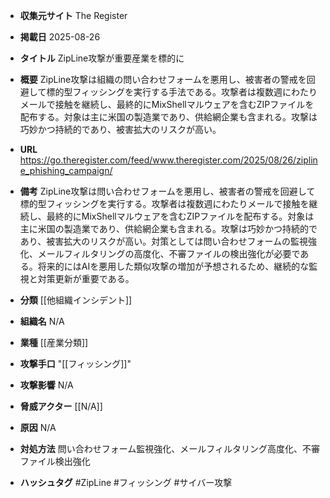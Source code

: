 - **収集元サイト**
The Register

- **掲載日**
2025-08-26

- **タイトル**
ZipLine攻撃が重要産業を標的に

- **概要**
ZipLine攻撃は組織の問い合わせフォームを悪用し、被害者の警戒を回避して標的型フィッシングを実行する手法である。攻撃者は複数週にわたりメールで接触を継続し、最終的にMixShellマルウェアを含むZIPファイルを配布する。対象は主に米国の製造業であり、供給網企業も含まれる。攻撃は巧妙かつ持続的であり、被害拡大のリスクが高い。

- **URL**
https://go.theregister.com/feed/www.theregister.com/2025/08/26/zipline_phishing_campaign/

- **備考**
ZipLine攻撃は問い合わせフォームを悪用し、被害者の警戒を回避して標的型フィッシングを実行する。攻撃者は複数週にわたりメールで接触を継続し、最終的にMixShellマルウェアを含むZIPファイルを配布する。対象は主に米国の製造業であり、供給網企業も含まれる。攻撃は巧妙かつ持続的であり、被害拡大のリスクが高い。対策としては問い合わせフォームの監視強化、メールフィルタリングの高度化、不審ファイルの検出強化が必要である。将来的にはAIを悪用した類似攻撃の増加が予想されるため、継続的な監視と対策更新が重要である。

- **分類**
[[他組織インシデント]]

- **組織名**
N/A

- **業種**
[[産業分類]]

- **攻撃手口**
"[[フィッシング]]"

- **攻撃影響**
N/A

- **脅威アクター**
[[N/A]]

- **原因**
N/A

- **対処方法**
問い合わせフォーム監視強化、メールフィルタリング高度化、不審ファイル検出強化

- **ハッシュタグ**
#ZipLine #フィッシング #サイバー攻撃
